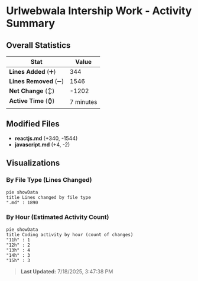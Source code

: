 # Urlwebwala Intership Work - Activity Summary 

## Overall Statistics

| Stat                   | Value                                                             |
| ---------------------- | ----------------------------------------------------------------- |
| **Lines Added** (➕)   | 344                                          |
| **Lines Removed** (➖) | 1546                                        |
| **Net Change** (↕)    | -1202                |
| **Active Time** (⌚)   | 7 minutes |


## Modified Files
- **reactjs.md** (+340, -1544)
- **javascript.md** (+4, -2)

## Visualizations

### By File Type (Lines Changed)

```mermaid
pie showData
title Lines changed by file type
".md" : 1890
```

### By Hour (Estimated Activity Count)

```mermaid
pie showData
title Coding activity by hour (count of changes)
"11h" : 1
"12h" : 2
"13h" : 4
"14h" : 3
"15h" : 3
```


> **Last Updated:** 7/18/2025, 3:47:38 PM